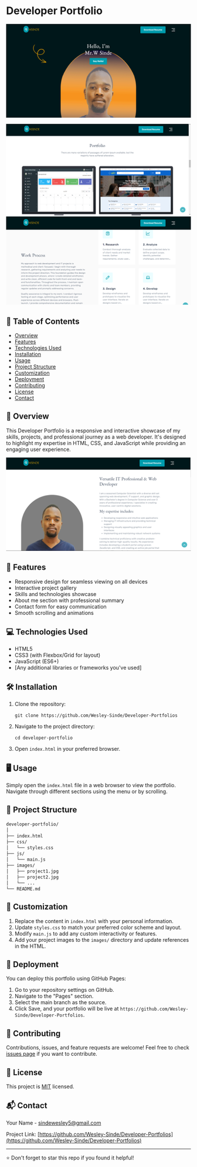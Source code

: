 # Developer Portfolio

![Portfolio Preview](./1.png)

<!-- ![Portfolio Preview](./2.png) -->

![Portfolio Preview](./3.png)
![Portfolio Preview](./4.png)

## 📌 Table of Contents

- [Overview](#overview)
- [Features](#features)
- [Technologies Used](#technologies-used)
- [Installation](#installation)
- [Usage](#usage)
- [Project Structure](#project-structure)
- [Customization](#customization)
- [Deployment](#deployment)
- [Contributing](#contributing)
- [License](#license)
- [Contact](#contact)

## 🌟 Overview

This Developer Portfolio is a responsive and interactive showcase of my skills, projects, and professional journey as a web developer. It's designed to highlight my expertise in HTML, CSS, and JavaScript while providing an engaging user experience.

![Skills Section](./2.png)

## 🚀 Features

- Responsive design for seamless viewing on all devices
- Interactive project gallery
- Skills and technologies showcase
- About me section with professional summary
- Contact form for easy communication
- Smooth scrolling and animations

## 💻 Technologies Used

- HTML5
- CSS3 (with Flexbox/Grid for layout)
- JavaScript (ES6+)
- [Any additional libraries or frameworks you've used]

## 🛠 Installation

1. Clone the repository:
   ```
   git clone https://github.com/Wesley-Sinde/Developer-Portfolios
   ```
2. Navigate to the project directory:
   ```
   cd developer-portfolio
   ```
3. Open `index.html` in your preferred browser.

## 🖥 Usage

Simply open the `index.html` file in a web browser to view the portfolio. Navigate through different sections using the menu or by scrolling.

## 📁 Project Structure

```
developer-portfolio/
│
├── index.html
├── css/
│   └── styles.css
├── js/
│   └── main.js
├── images/
│   ├── project1.jpg
│   ├── project2.jpg
│   └── ...
└── README.md
```

## 🎨 Customization

1. Replace the content in `index.html` with your personal information.
2. Update `styles.css` to match your preferred color scheme and layout.
3. Modify `main.js` to add any custom interactivity or features.
4. Add your project images to the `images/` directory and update references in the HTML.

## 🚀 Deployment

You can deploy this portfolio using GitHub Pages:

1. Go to your repository settings on GitHub.
2. Navigate to the "Pages" section.
3. Select the main branch as the source.
4. Click Save, and your portfolio will be live at `https://github.com/Wesley-Sinde/Developer-Portfolios`.

## 🤝 Contributing

Contributions, issues, and feature requests are welcome! Feel free to check [issues page](https://github.com/Wesley-Sinde/Developer-Portfolios/issues) if you want to contribute.

## 📄 License

This project is [MIT](https://choosealicense.com/licenses/mit/) licensed.

## 📬 Contact

Your Name - [sindewesley5@gmail.com](your.sindewesley5@gmail.com)

Project Link: [https://github.com/Wesley-Sinde/Developer-Portfolios](https://github.com/Wesley-Sinde/Developer-Portfolios)

---

⭐️ Don't forget to star this repo if you found it helpful!
